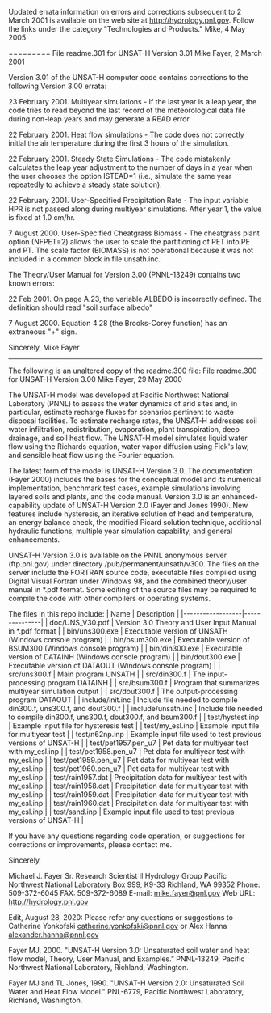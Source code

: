 Updated errata information on errors and corrections subsequent to 2 March 2001 is available on the web site at http://hydrology.pnl.gov.  Follow the links under the category "Technologies and Products."
Mike, 4 May 2005

=========
File readme.301 for UNSAT-H Version 3.01
Mike Fayer, 2 March 2001

Version 3.01 of the UNSAT-H computer code contains corrections to the following Version 3.00 errata:

23 February 2001. Multiyear simulations - If the last year is a leap year, the code tries to read beyond the last record of the meteorological data file during non-leap years and may generate a READ error. 

22 February 2001. Heat flow simulations - The code does not correctly initial the air temperature during the first 3 hours of the simulation. 

22 February 2001. Steady State Simulations - The code mistakenly calculates the leap year adjustment to the number of days in a year when the user chooses the option ISTEAD=1 (i.e., simulate the same year repeatedly to achieve a steady state solution). 

22 February 2001. User-Specified Precipitation Rate - The input variable HPR is not passed along during multiyear simulations. After year 1, the value is fixed at 1.0 cm/hr.

7 August 2000. User-Specified Cheatgrass Biomass - The cheatgrass plant option (NFPET=2) allows the user to scale the partitioning of PET into PE and PT. The scale factor (BIOMASS) is not operational because it was not included in a common block in file unsath.inc.

The Theory/User Manual for Version 3.00 (PNNL-13249) contains two known errors:

22 Feb 2001. On page A.23, the variable ALBEDO is incorrectly defined. The definition should read "soil surface albedo" 

7 August 2000. Equation 4.28 (the Brooks-Corey function) has an extraneous "+" sign.

Sincerely, 
Mike Fayer

-------------------------------------------------------------------------------------------

The following is an unaltered copy of the readme.300 file:
File readme.300 for UNSAT-H Version 3.00
Mike Fayer, 29 May 2000

The UNSAT-H model was developed at Pacific Northwest National Laboratory (PNNL) to assess the water dynamics of arid sites and, in particular, estimate recharge fluxes for scenarios pertinent to waste disposal facilities. To estimate recharge rates, the UNSAT-H addresses soil water infiltration, redistribution, evaporation, plant transpiration, deep drainage, and soil heat flow. The UNSAT-H model simulates liquid water flow using the Richards equation, water vapor diffusion using Fick's law, and sensible heat flow using the Fourier equation.

The latest form of the model is UNSAT-H Version 3.0. The documentation (Fayer 2000) includes the bases for the conceptual model and its numerical implementation, benchmark test cases, example simulations involving layered soils and plants, and the code manual. Version 3.0 is an enhanced-capability update of UNSAT-H Version 2.0 (Fayer and Jones 1990). New features include hysteresis, an iterative solution of head and temperature, an energy balance check, the modified Picard solution technique, additional hydraulic functions, multiple year simulation capability, and general enhancements.

UNSAT-H Version 3.0 is available on the PNNL anonymous server (ftp.pnl.gov) under directory /pub/permanent/unsath/v300. The files on the server include the FORTRAN source code, executable files compiled using Digital Visual Fortran under Windows 98, and the combined theory/user manual in *.pdf format. Some editing of the source files may be required to compile the code with other compilers or operating systems.

The files in this repo include:
| Name | Description |
|------------------|---------------|
| doc/UNS_V30.pdf | Version 3.0 Theory and User Input Manual in *.pdf format |
| bin/uns300.exe | Executable version of UNSATH (Windows console program) |
| bin/bsum300.exe | Executable version of BSUM300 (Windows console program) |
| bin/din300.exe | Executable version of DATAINH (Windows console program) |
| bin/dout300.exe | Executable version of DATAOUT (Windows console program) |
| src/uns300.f | Main program UNSATH |
| src/din300.f | The input-processing program DATAINH |
| src/bsum300.f | Program that summarizes multiyear simulation output |
| src/dout300.f | The output-processing program DATAOUT |
| include/init.inc | Include file needed to compile din300.f, uns300.f, and dout300.f |
| include/unsath.inc | Include file needed to compile din300.f, uns300.f, dout300.f, and bsum300.f |
| test/hystest.inp | Example input file for hysteresis test |
| test/my_esl.inp | Example input file for multiyear test |
| test/n62np.inp | Example input file used to test previous versions of UNSAT-H |
| test/pet1957.pen_u7 | Pet data for multiyear test with my_esl.inp |
| test/pet1958.pen_u7 | Pet data for multiyear test with my_esl.inp |
| test/pet1959.pen_u7 | Pet data for multiyear test with my_esl.inp |
| test/pet1960.pen_u7 | Pet data for multiyear test with my_esl.inp |
| test/rain1957.dat | Precipitation data for multiyear test with my_esl.inp |
| test/rain1958.dat | Precipitation data for multiyear test with my_esl.inp |
| test/rain1959.dat | Precipitation data for multiyear test with my_esl.inp |
| test/rain1960.dat | Precipitation data for multiyear test with my_esl.inp |
| test/sand.inp | Example input file used to test previous versions of UNSAT-H |

If you have any questions regarding code operation, or
suggestions for corrections or improvements, please contact me. 

Sincerely,

Michael J. Fayer
Sr. Research Scientist II
Hydrology Group
Pacific Northwest National Laboratory
Box 999, K9-33
Richland, WA  99352
Phone: 509-372-6045
FAX: 509-372-6089
E-mail: mike.fayer@pnl.gov
Web URL: http://hydrology.pnl.gov

Edit, August 28, 2020: Please refer any questions or suggestions to Catherine Yonkofski <catherine.yonkofski@pnnl.gov> or Alex Hanna <alexander.hanna@pnnl.gov>

Fayer MJ, 2000. "UNSAT-H Version 3.0: Unsaturated soil water and heat flow model, Theory, User Manual, and Examples." PNNL-13249, Pacific Northwest National Laboratory, Richland, Washington.

Fayer MJ and TL Jones, 1990. "UNSAT-H Version 2.0: Unsaturated Soil Water and Heat Flow Model." PNL-6779, Pacific Northwest Laboratory, Richland, Washington.

